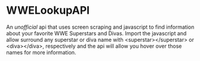WWELookupAPI
============

An *unofficial* api that uses screen scraping and javascript to find information about your favorite WWE Superstars and Divas. Import the javascript and allow surround any superstar or diva name with &lt;superstar>&lt;/superstar> or &lt;diva>&lt;/diva>, respectively and the api will allow you hover over those names for more information. 
